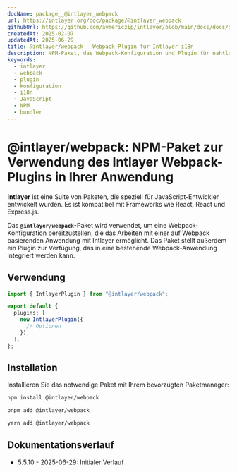 ```yaml
---
docName: package__@intlayer_webpack
url: https://intlayer.org/doc/package/@intlayer_webpack
githubUrl: https://github.com/aymericzip/intlayer/blob/main/docs/docs/de/packages/@intlayer/webpack/index.md
createdAt: 2025-02-07
updatedAt: 2025-06-29
title: @intlayer/webpack - Webpack-Plugin für Intlayer i18n
description: NPM-Paket, das Webpack-Konfiguration und Plugin für nahtlose Integration der Intlayer-Internationalisierung in Webpack-basierte Anwendungen bereitstellt.
keywords:
  - intlayer
  - webpack
  - plugin
  - konfiguration
  - i18n
  - JavaScript
  - NPM
  - bundler
---
```


# @intlayer/webpack: NPM-Paket zur Verwendung des Intlayer Webpack-Plugins in Ihrer Anwendung

**Intlayer** ist eine Suite von Paketen, die speziell für JavaScript-Entwickler entwickelt wurden. Es ist kompatibel mit Frameworks wie React, React und Express.js.

Das **`@intlayer/webpack`**-Paket wird verwendet, um eine Webpack-Konfiguration bereitzustellen, die das Arbeiten mit einer auf Webpack basierenden Anwendung mit Intlayer ermöglicht. Das Paket stellt außerdem ein Plugin zur Verfügung, das in eine bestehende Webpack-Anwendung integriert werden kann.

## Verwendung

```ts
import { IntlayerPlugin } from "@intlayer/webpack";

export default {
  plugins: [
    new IntlayerPlugin({
      // Optionen
    }),
  ],
};
```

## Installation

Installieren Sie das notwendige Paket mit Ihrem bevorzugten Paketmanager:

```bash packageManager="npm"
npm install @intlayer/webpack
```

```bash packageManager="pnpm"
pnpm add @intlayer/webpack
```

```bash packageManager="yarn"
yarn add @intlayer/webpack
```

## Dokumentationsverlauf

- 5.5.10 - 2025-06-29: Initialer Verlauf
